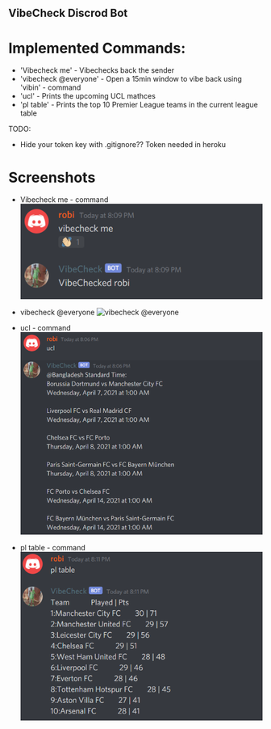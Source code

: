 ## VibeCheck Discrod Bot ## 

# Implemented Commands: #
* 'Vibecheck me' - Vibechecks back the sender
* 'vibecheck @everyone' - Open a 15min window to vibe back using 'vibin' - command
* 'ucl' - Prints the upcoming UCL mathces
* 'pl table' - Prints the top 10 Premier League teams in the current league table

TODO:
* Hide your token key with .gitignore?? Token needed in heroku


# Screenshots # 
* Vibecheck me - command
![Vibecheck me](./screenshots/Vibecheck%20me.PNG)

* vibecheck @everyone
![vibecheck @everyone](./screenshots/vibecheck%20@everyone.PNG)


* ucl - command
![ucl ALternate](./screenshots/ucl.PNG)

* pl table - command
![pl table ALternate](./screenshots/pl%20table.PNG)

